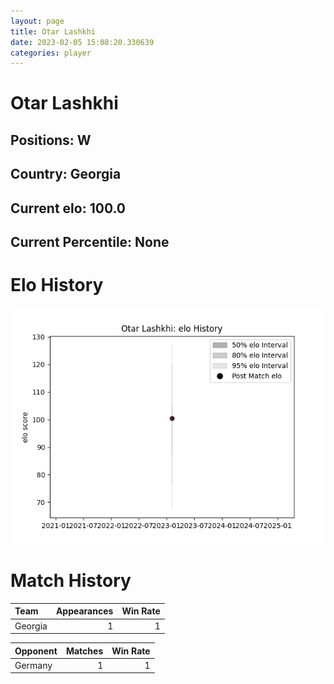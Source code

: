 ```yaml
---  
layout: page  
title: Otar Lashkhi  
date: 2023-02-05 15:08:20.330639  
categories: player  
---
```

# Otar Lashkhi

## Positions: W

## Country: Georgia

## Current elo: 100.0

## Current Percentile: None

# Elo History


![elo history](history_OtarLashkhi.png)
# Match History


| Team    |   Appearances |   Win Rate |
|:--------|--------------:|-----------:|
| Georgia |             1 |          1 |

| Opponent   |   Matches |   Win Rate |
|:-----------|----------:|-----------:|
| Germany    |         1 |          1 |